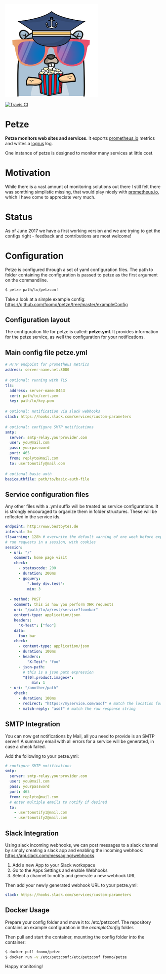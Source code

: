 <img src="petze.png" width="300" height="300">

[![Travis CI](https://travis-ci.org/foomo/petze.svg?branch=master)](https://travis-ci.org/foomo/petze)

# Petze

**Petze monitors web sites and services**. It exports [prometheus.io](https://prometheus.io) metrics and writes a [logrus](https://github.com/Sirupsen/logrus) log.

One instance of petze is designed to monitor many services at little cost.

# Motivation

While there is a vast amount of monitoring solutions out there I still felt there was somthing simplistic missing, that would play nicely with [prometheus.io](https://prometheus.io), which I have come to appreciate very much.

# Status

As of June 2017 we have a first working version and we are trying to get the configs right - feedback and contributions are most welcome!

# Configuration

Petze is configured through a set of yaml configuration files. The path to folder containing the configuration is passed to petze as the first argument on the commandline.

```bash
$ petze path/to/petzconf
``` 

Take a look at a simple example config: https://github.com/foomo/petze/tree/master/exampleConfig

## Configuration layout

The configuration file for petze is called: **petze.yml**.
It provides information for the petze service, as well the configuration for your notifications.

## Main config file petze.yml

```yaml
# HTTP endpoint for prometheus metrics
address: server-name.net:8080

# optional: running with TLS
tls:
  address: server-name:8443
  cert: path/to/cert.pem
  key: path/to/key.pem

# optional: notification via slack webhooks
slack: https://hooks.slack.com/services/custom-parameters

# optional: configure SMTP notifications
smtp:
  server: smtp-relay.yourprovider.com
  user: you@mail.com
  pass: yourpassword
  port: 465
  from: replyto@mail.com
  to: usertonotify@mail.com 

# optional basic auth
basicauthfile: path/to/basic-auth-file
```

## Service configuration files

Any other files with a .yml suffix will be treated as service configurations. 
It is strongly encouraged to organize them in folder structures. 
These will be reflected in the service ids.

```yaml
endpoint: http://www.bestbytes.de
interval: 5m
tlswarning: 128h # overwrite the default warning of one week before expiry for this service
# run requests in a session, with cookies
session:
  - uri: "/"
    comment: home page visit
    check:
      - statuscode: 200
      - duration: 200ms
      - goquery:
      	  ".body div.test":
      	  min: 3
  
  - method: POST
    comment: this is how you perform XHR requests  
    uri: "/path/to/a/rest/service?foo=bar"
    content-type: application/json
    headers:
      "X-Test": ["foo"]
    data:
      foo: bar
    check:
      - content-type: application/json
      - duration: 100ms
      - headers:
          "X-Test": "foo"
      - json-path:
        # this is a json path expression
        "$[0].product.images+":
        	min: 1
  - uri: "/another/path"
    check:
      - duration: 100ms
      - redirect: "https://myservice.com/asdf" # match the location for checking redirects
      - match-reply: "asdf" # match the raw response string

```

## SMTP Integration

You can now get notifications by Mail, all you need to provide is an SMTP server!
A summary email with all errors for a service will be generated, in case a check failed.

Add the following to your petze.yml:

```yaml
# configure SMTP notifications
smtp:
  server: smtp-relay.yourprovider.com
  user: you@mail.com
  pass: yourpassword
  port: 465
  from: replyto@mail.com
  # enter multiple emails to notify if desired
  to: 
    - usertonotify1@mail.com
    - usertonotify2@mail.com 
```

## Slack Integration

Using slack incoming webhooks, we can post messages to a slack channel
by simply creating a slack app and enabling the incoming webhook:
https://api.slack.com/messaging/webhooks

1) Add a new App to your Slack workspace
2) Go to the Apps Settings and enable Webhooks
3) Select a channel to notify and generate a new webhook URL

Then add your newly generated webhook URL to your petze.yml:

```yaml
slack: https://hooks.slack.com/services/custom-parameters
```

## Docker Usage

Prepare your config folder and move it to: /etc/petzconf.
The repository contains an example configuration in the _exampleConfig_ folder.

Then pull and start the container, mounting the config folder into the container:

```bash
$ docker pull foomo/petze
$ docker run -v /etc/petzconf:/etc/petzconf foomo/petze
```

Happy monitoring!
